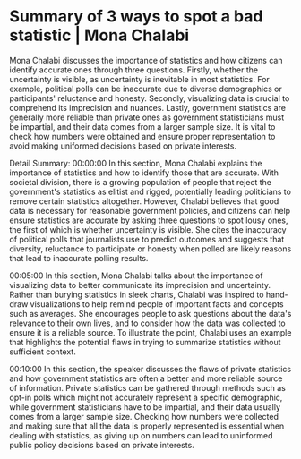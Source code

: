 # Summary of 3 ways to spot a bad statistic | Mona Chalabi

Mona Chalabi discusses the importance of statistics and how citizens can identify accurate ones through three questions. Firstly, whether the uncertainty is visible, as uncertainty is inevitable in most statistics. For example, political polls can be inaccurate due to diverse demographics or participants' reluctance and honesty. Secondly, visualizing data is crucial to comprehend its imprecision and nuances. Lastly, government statistics are generally more reliable than private ones as government statisticians must be impartial, and their data comes from a larger sample size. It is vital to check how numbers were obtained and ensure proper representation to avoid making uniformed decisions based on private interests.

Detail Summary: 
00:00:00
In this section, Mona Chalabi explains the importance of statistics and how to identify those that are accurate. With societal division, there is a growing population of people that reject the government's statistics as elitist and rigged, potentially leading politicians to remove certain statistics altogether. However, Chalabi believes that good data is necessary for reasonable government policies, and citizens can help ensure statistics are accurate by asking three questions to spot lousy ones, the first of which is whether uncertainty is visible. She cites the inaccuracy of political polls that journalists use to predict outcomes and suggests that diversity, reluctance to participate or honesty when polled are likely reasons that lead to inaccurate polling results.

00:05:00
In this section, Mona Chalabi talks about the importance of visualizing data to better communicate its imprecision and uncertainty. Rather than burying statistics in sleek charts, Chalabi was inspired to hand-draw visualizations to help remind people of important facts and concepts such as averages. She encourages people to ask questions about the data's relevance to their own lives, and to consider how the data was collected to ensure it is a reliable source. To illustrate the point, Chalabi uses an example that highlights the potential flaws in trying to summarize statistics without sufficient context.

00:10:00
In this section, the speaker discusses the flaws of private statistics and how government statistics are often a better and more reliable source of information. Private statistics can be gathered through methods such as opt-in polls which might not accurately represent a specific demographic, while government statisticians have to be impartial, and their data usually comes from a larger sample size. Checking how numbers were collected and making sure that all the data is properly represented is essential when dealing with statistics, as giving up on numbers can lead to uninformed public policy decisions based on private interests.

